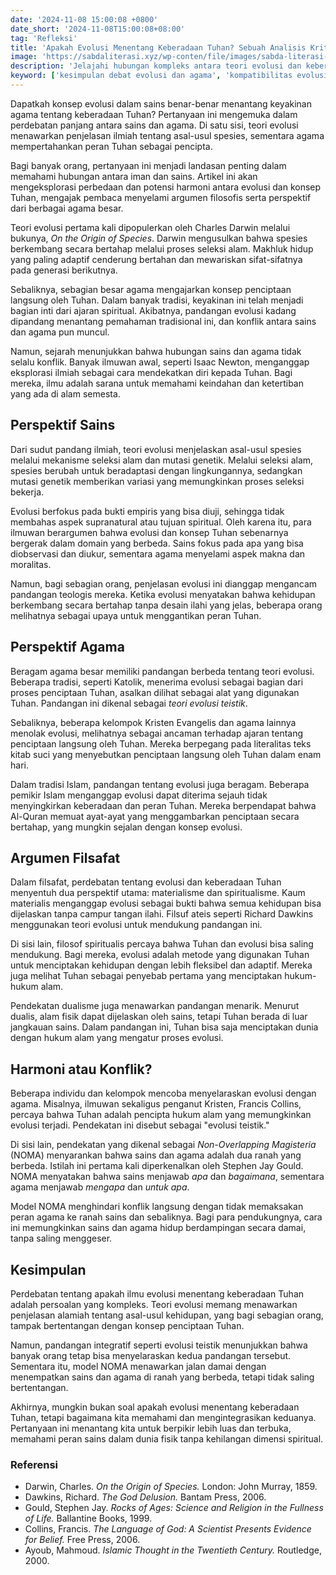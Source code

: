 ```yaml
---
date: '2024-11-08 15:00:08 +0800'
date_short: '2024-11-08T15:00:08+08:00'
tag: 'Refleksi'
title: 'Apakah Evolusi Menentang Keberadaan Tuhan? Sebuah Analisis Kritis'
image: 'https://sabdaliterasi.xyz/wp-conten/file/images/sabda-literasi-apakah-evolusi-menentang-keberadaan-tuhan-sebuah-analisis-kritis.jpg'
description: 'Jelajahi hubungan kompleks antara teori evolusi dan keberadaan Tuhan. Analisis kritis ini mengungkap potensi harmoni dan konflik antara sains dan agama.'
keyword: ['kesimpulan debat evolusi dan agama', 'kompatibilitas evolusi dengan agama', 'sains dan iman', 'harmoni sains dan agama', 'evolusi dan iman', 'pendekatan integratif']
---
```

<p>Dapatkah konsep evolusi dalam sains benar-benar menantang keyakinan agama tentang keberadaan Tuhan? Pertanyaan ini mengemuka dalam perdebatan panjang antara sains dan agama. Di satu sisi, teori evolusi menawarkan penjelasan ilmiah tentang asal-usul spesies, sementara agama mempertahankan peran Tuhan sebagai pencipta.</p><p>Bagi banyak orang, pertanyaan ini menjadi landasan penting dalam memahami hubungan antara iman dan sains. Artikel ini akan mengeksplorasi perbedaan dan potensi harmoni antara evolusi dan konsep Tuhan, mengajak pembaca menyelami argumen filosofis serta perspektif dari berbagai agama besar.</p><p>Teori evolusi pertama kali dipopulerkan oleh Charles Darwin melalui bukunya, <em>On the Origin of Species</em>. Darwin mengusulkan bahwa spesies berkembang secara bertahap melalui proses seleksi alam. Makhluk hidup yang paling adaptif cenderung bertahan dan mewariskan sifat-sifatnya pada generasi berikutnya.</p><p>Sebaliknya, sebagian besar agama mengajarkan konsep penciptaan langsung oleh Tuhan. Dalam banyak tradisi, keyakinan ini telah menjadi bagian inti dari ajaran spiritual. Akibatnya, pandangan evolusi kadang dipandang menantang pemahaman tradisional ini, dan konflik antara sains dan agama pun muncul.</p><p>Namun, sejarah menunjukkan bahwa hubungan sains dan agama tidak selalu konflik. Banyak ilmuwan awal, seperti Isaac Newton, menganggap eksplorasi ilmiah sebagai cara mendekatkan diri kepada Tuhan. Bagi mereka, ilmu adalah sarana untuk memahami keindahan dan ketertiban yang ada di alam semesta.</p><h2>Perspektif Sains</h2><p>Dari sudut pandang ilmiah, teori evolusi menjelaskan asal-usul spesies melalui mekanisme seleksi alam dan mutasi genetik. Melalui seleksi alam, spesies berubah untuk beradaptasi dengan lingkungannya, sedangkan mutasi genetik memberikan variasi yang memungkinkan proses seleksi bekerja.</p><p>Evolusi berfokus pada bukti empiris yang bisa diuji, sehingga tidak membahas aspek supranatural atau tujuan spiritual. Oleh karena itu, para ilmuwan berargumen bahwa evolusi dan konsep Tuhan sebenarnya bergerak dalam domain yang berbeda. Sains fokus pada apa yang bisa diobservasi dan diukur, sementara agama menyelami aspek makna dan moralitas.</p><p>Namun, bagi sebagian orang, penjelasan evolusi ini dianggap mengancam pandangan teologis mereka. Ketika evolusi menyatakan bahwa kehidupan berkembang secara bertahap tanpa desain ilahi yang jelas, beberapa orang melihatnya sebagai upaya untuk menggantikan peran Tuhan.</p><h2>Perspektif Agama</h2><p>Beragam agama besar memiliki pandangan berbeda tentang teori evolusi. Beberapa tradisi, seperti Katolik, menerima evolusi sebagai bagian dari proses penciptaan Tuhan, asalkan dilihat sebagai alat yang digunakan Tuhan. Pandangan ini dikenal sebagai <em>teori evolusi teistik</em>.</p><p>Sebaliknya, beberapa kelompok Kristen Evangelis dan agama lainnya menolak evolusi, melihatnya sebagai ancaman terhadap ajaran tentang penciptaan langsung oleh Tuhan. Mereka berpegang pada literalitas teks kitab suci yang menyebutkan penciptaan langsung oleh Tuhan dalam enam hari.</p><p>Dalam tradisi Islam, pandangan tentang evolusi juga beragam. Beberapa pemikir Islam menganggap evolusi dapat diterima sejauh tidak menyingkirkan keberadaan dan peran Tuhan. Mereka berpendapat bahwa Al-Quran memuat ayat-ayat yang menggambarkan penciptaan secara bertahap, yang mungkin sejalan dengan konsep evolusi.</p><h2>Argumen Filsafat</h2><p>Dalam filsafat, perdebatan tentang evolusi dan keberadaan Tuhan menyentuh dua perspektif utama: materialisme dan spiritualisme. Kaum materialis menganggap evolusi sebagai bukti bahwa semua kehidupan bisa dijelaskan tanpa campur tangan ilahi. Filsuf ateis seperti Richard Dawkins menggunakan teori evolusi untuk mendukung pandangan ini.</p><p>Di sisi lain, filosof spiritualis percaya bahwa Tuhan dan evolusi bisa saling mendukung. Bagi mereka, evolusi adalah metode yang digunakan Tuhan untuk menciptakan kehidupan dengan lebih fleksibel dan adaptif. Mereka juga melihat Tuhan sebagai penyebab pertama yang menciptakan hukum-hukum alam.</p><p>Pendekatan dualisme juga menawarkan pandangan menarik. Menurut dualis, alam fisik dapat dijelaskan oleh sains, tetapi Tuhan berada di luar jangkauan sains. Dalam pandangan ini, Tuhan bisa saja menciptakan dunia dengan hukum alam yang mengatur proses evolusi.</p><h2>Harmoni atau Konflik?</h2><p>Beberapa individu dan kelompok mencoba menyelaraskan evolusi dengan agama. Misalnya, ilmuwan sekaligus penganut Kristen, Francis Collins, percaya bahwa Tuhan adalah pencipta hukum alam yang memungkinkan evolusi terjadi. Pendekatan ini disebut sebagai "evolusi teistik."</p><p>Di sisi lain, pendekatan yang dikenal sebagai <em>Non-Overlapping Magisteria</em> (NOMA) menyarankan bahwa sains dan agama adalah dua ranah yang berbeda. Istilah ini pertama kali diperkenalkan oleh Stephen Jay Gould. NOMA menyatakan bahwa sains menjawab <em>apa</em> dan <em>bagaimana</em>, sementara agama menjawab <em>mengapa</em> dan <em>untuk apa</em>.</p><p>Model NOMA menghindari konflik langsung dengan tidak memaksakan peran agama ke ranah sains dan sebaliknya. Bagi para pendukungnya, cara ini memungkinkan sains dan agama hidup berdampingan secara damai, tanpa saling menggeser.</p><h2>Kesimpulan</h2><p>Perdebatan tentang apakah ilmu evolusi menentang keberadaan Tuhan adalah persoalan yang kompleks. Teori evolusi memang menawarkan penjelasan alamiah tentang asal-usul kehidupan, yang bagi sebagian orang, tampak bertentangan dengan konsep penciptaan Tuhan.</p><p>Namun, pandangan integratif seperti evolusi teistik menunjukkan bahwa banyak orang tetap bisa menyelaraskan kedua pandangan tersebut. Sementara itu, model NOMA menawarkan jalan damai dengan menempatkan sains dan agama di ranah yang berbeda, tetapi tidak saling bertentangan.</p><p>Akhirnya, mungkin bukan soal apakah evolusi menentang keberadaan Tuhan, tetapi bagaimana kita memahami dan mengintegrasikan keduanya. Pertanyaan ini menantang kita untuk berpikir lebih luas dan terbuka, memahami peran sains dalam dunia fisik tanpa kehilangan dimensi spiritual.</p><h3>Referensi</h3><ul><li>Darwin, Charles. <em>On the Origin of Species.</em> London: John Murray, 1859.</li><li>Dawkins, Richard. <em>The God Delusion.</em> Bantam Press, 2006.</li><li>Gould, Stephen Jay. <em>Rocks of Ages: Science and Religion in the Fullness of Life.</em> Ballantine Books, 1999.</li><li>Collins, Francis. <em>The Language of God: A Scientist Presents Evidence for Belief.</em> Free Press, 2006.</li><li>Ayoub, Mahmoud. <em>Islamic Thought in the Twentieth Century.</em> Routledge, 2000.</li></ul>
